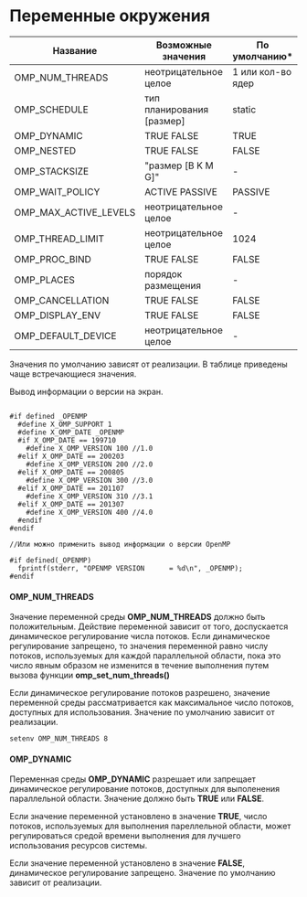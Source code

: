 # Переменные окружения

| Название | Возможные значения  | По умолчанию* |
| -- | -- | -- |
| OMP_NUM_THREADS   | неотрицательное целое  | 1 или кол-во ядер |
| OMP_SCHEDULE | тип планирования [размер] | static |
| OMP_DYNAMIC | TRUE FALSE | TRUE |
| OMP_NESTED  | TRUE FALSE| FALSE |
| OMP_STACKSIZE | "размер [B K M G]" | - |
| OMP_WAIT_POLICY | ACTIVE PASSIVE | PASSIVE |
| OMP_MAX_ACTIVE_LEVELS | неотрицательное целое | - |
| OMP_THREAD_LIMIT | неотрицательное целое | 1024 |
| OMP_PROC_BIND |  TRUE FALSE | FALSE |
| OMP_PLACES | порядок размещения | - |
| OMP_CANCELLATION |  TRUE FALSE | FALSE |
| OMP_DISPLAY_ENV|  TRUE FALSE | FALSE |
| OMP_DEFAULT_DEVICE| неотрицательное целое | - |



Значения по умолчанию зависят от реализации. В таблице приведены чаще встречающиеся значения.



Вывод информации о версии на экран.
```

#if defined _OPENMP
  #define X_OMP_SUPPORT 1
  #define X_OMP_DATE _OPENMP
  #if X_OMP_DATE == 199710
    #define X_OMP_VERSION 100 //1.0
  #elif X_OMP_DATE == 200203
    #define X_OMP_VERSION 200 //2.0
  #elif X_OMP_DATE == 200805
    #define X_OMP_VERSION 300 //3.0
  #elif X_OMP_DATE == 201107
    #define X_OMP_VERSION 310 //3.1
  #elif X_OMP_DATE == 201307
    #define X_OMP_VERSION 400 //4.0
  #endif
#endif

//Или можно применить вывод информации о версии OpenMP

#if defined(_OPENMP)
  fprintf(stderr, "OPENMP VERSION      = %d\n", _OPENMP);
#endif
```



#### **OMP_NUM_THREADS**

Значение переменной среды **OMP_NUM_THREADS** должно быть положительным. Действие переменной зависит от того, доспускается динамическое регулирование числа потоков. Если динамическое регулирование запрещено, то значения переменной равно числу потоков, используемых для каждой параллельной области, пока это число явным образом не изменится в течение выполнения путем вызова функции **omp_set_num_threads()**

Если динамическое регулирование потоков разрешено, значение переменной среды рассматривается как максимальное число потоков, доступных для использования. Значение по умолчанию зависит от реализации.

```
setenv OMP_NUM_THREADS 8
```
#### **OMP_DYNAMIC**

Переменная среды **OMP_DYNAMIC** разрешает или запрещает динамическое регулирование потоков, доступных для выполенения параллельной области. Значение должно быть **TRUE** или **FALSE**.

Если значение переменной установлено в значение **TRUE**, число потоков, используемых для выполнения пареллельной области, может регулироваться средой времени выполнения для лучшего использования ресурсов системы.

Если значение переменной установлено в значение **FALSE**, динамическое регулирование запрещено. Значение по умолчанию зависит от реализации.